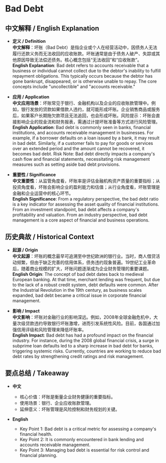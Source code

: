 # Bad Debt

## 中文解释 / English Explanation

* **定义 / Definition**  
  **中文解释**：坏账（Bad Debt）是指企业或个人在经营活动中，因债务人无法履行还款义务而无法收回的应收账款。坏账通常是由于债务人破产、失踪或其他原因导致无法偿还债务。核心概念包括“无法收回”和“应收账款”。  
  **English Explanation**: Bad debt refers to accounts receivable that a business or individual cannot collect due to the debtor's inability to fulfill repayment obligations. This typically occurs because the debtor has gone bankrupt, disappeared, or is otherwise unable to repay. The core concepts include "uncollectible" and "accounts receivable."

* **应用 / Application**  
  **中文应用场景**：坏账常见于银行、金融机构以及企业的应收账款管理中。例如，银行发放的贷款如果借款人违约，就可能形成坏账。企业销售商品或服务后，如果客户长期拖欠款项且无法追回，也会形成坏账。风险提示：坏账会直接影响企业的现金流和财务报表，需通过计提坏账准备等方式进行风险管理。  
  **English Application**: Bad debt is commonly seen in banks, financial institutions, and accounts receivable management in businesses. For example, if a borrower defaults on a loan issued by a bank, it may result in bad debt. Similarly, if a customer fails to pay for goods or services over an extended period and the amount cannot be recovered, it becomes bad debt. Risk Note: Bad debt directly impacts a company's cash flow and financial statements, necessitating risk management measures such as setting aside bad debt provisions.

* **重要性 / Significance**  
  **中文重要性**：从监管角度看，坏账率是评估金融机构资产质量的重要指标；从投资角度看，坏账会影响企业的盈利能力和估值；从行业角度看，坏账管理是金融和企业运营中的核心环节。  
  **English Significance**: From a regulatory perspective, the bad debt ratio is a key indicator for assessing the asset quality of financial institutions. From an investment standpoint, bad debt affects a company's profitability and valuation. From an industry perspective, bad debt management is a core aspect of financial and business operations.

## 历史典故 / Historical Context

* **起源 / Origin**  
  **中文起源**：坏账的概念最早可追溯至中世纪欧洲的银行业。当时，商人借贷活动频繁，但由于缺乏完善的信用体系，债务违约现象普遍。19世纪工业革命后，随着商业规模的扩大，坏账问题逐渐成为企业财务管理的重要课题。  
  **English Origin**: The concept of bad debt dates back to medieval European banking. At that time, merchant lending was frequent, but due to the lack of a robust credit system, debt defaults were common. After the Industrial Revolution in the 19th century, as business scales expanded, bad debt became a critical issue in corporate financial management.

* **影响 / Impact**  
  **中文影响**：坏账对金融行业的影响深远。例如，2008年全球金融危机中，大量次级贷款违约导致银行坏账激增，进而引发系统性风险。目前，各国通过加强信用评级和风险管理来降低坏账率。  
  **English Impact**: Bad debt has had a profound impact on the financial industry. For instance, during the 2008 global financial crisis, a surge in subprime loan defaults led to a sharp increase in bad debt for banks, triggering systemic risks. Currently, countries are working to reduce bad debt rates by strengthening credit ratings and risk management.

## 要点总结 / Takeaway

* **中文**  
  - 核心价值：坏账是衡量企业财务健康的重要指标。  
  - 使用场景：银行、企业应收账款管理。  
  - 延伸意义：坏账管理是风险控制和财务规划的关键。  

* **English**  
  - Key Point 1: Bad debt is a critical metric for assessing a company's financial health.  
  - Key Point 2: It is commonly encountered in bank lending and accounts receivable management.  
  - Key Point 3: Managing bad debt is essential for risk control and financial planning.